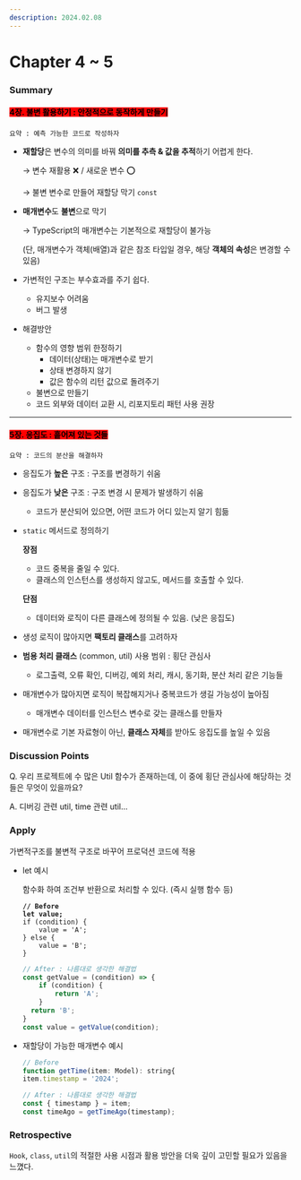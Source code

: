 ```yaml
---
description: 2024.02.08
---
```


# Chapter 4 \~ 5

### **Summary**

#### <mark style="background-color:red;">4장. 불변 활용하기 : 안정적으로 동작하게 만들기</mark>

`요약 : 예측 가능한 코드로 작성하자`

*   **재할당**은 변수의 의미를 바꿔 **의미를 추측 & 값을 추적**하기 어렵게 한다.

    → 변수 재활용 ❌ / 새로운 변수 ⭕

    → 불변 변수로 만들어 재할당 막기 `const`


*   **매개변수**도 **불변**으로 막기

    → TypeScript의 매개변수는 기본적으로 재할당이 불가능

    (단, 매개변수가 객체(배열)과 같은 참조 타입일 경우, 해당 **객체의 속성**은 변경할 수 있음)
* 가변적인 구조는 부수효과를 주기 쉽다.
  * 유지보수 어려움
  * 버그 발생
* 해결방안
  * 함수의 영향 범위 한정하기
    * 데이터(상태)는 매개변수로 받기
    * 상태 변경하지 않기
    * 값은 함수의 리턴 값으로 돌려주기
  * 불변으로 만들기
  * 코드 외부와 데이터 교환 시, 리포지토리 패턴 사용 권장

***

#### <mark style="background-color:red;">5장. 응집도 : 흩어져 있는 것들</mark>

`요약 : 코드의 분산을 해결하자`

* 응집도가 **높은** 구조 : 구조를 변경하기 쉬움
* 응집도가 **낮은** 구조 : 구조 변경 시 문제가 발생하기 쉬움
  * 코드가 분산되어 있으면, 어떤 코드가 어디 있는지 알기 힘듦
*   `static` 메서드로 정의하기

    **장점**

    * 코드 중복을 줄일 수 있다.
    * 클래스의 인스턴스를 생성하지 않고도, 메서드를 호출할 수 있다.

    **단점**

    * 데이터와 로직이 다른 클래스에 정의될 수 있음. (낮은 응집도)
* 생성 로직이 많아지면 **팩토리 클래스**를 고려하자
* **범용 처리 클래스** (common, util) 사용 범위 : 횡단 관심사
  * 로그출력, 오류 확인, 디버깅, 예외 처리, 캐시, 동기화, 분산 처리 같은 기능들
* 매개변수가 많아지면 로직이 복잡해지거나 중복코드가 생길 가능성이 높아짐
  * 매개변수 데이터를 인스턴스 변수로 갖는 클래스를 만들자
* 매개변수로 기본 자료형이 아닌, **클래스 자체**를 받아도 응집도를 높일 수 있음

### Discussion Points

Q. 우리 프로젝트에 수 많은 Util 함수가 존재하는데, 이 중에 횡단 관심사에 해당하는 것들은 무엇이 있을까요?

A. 디버깅 관련 util, time 관련 util...&#x20;



### Apply

가변적구조를 불변적 구조로  바꾸어 프로덕션 코드에 적용

*   let 예시

    함수화 하여 조건부 반환으로 처리할 수 있다. (즉시 실행 함수 등)

    <pre class="language-jsx"><code class="lang-jsx"><strong>// Before
    </strong><strong>let value;
    </strong>if (condition) {
        value = 'A';
    } else {
        value = 'B';
    }
    </code></pre>

    ```jsx
    // After : 나름대로 생각한 해결법
    const getValue = (condition) => {
        if (condition) {
            return 'A';
        } 
      return 'B';
    }
    const value = getValue(condition);
    ```
*   재할당이 가능한 매개변수 예시

    ```jsx
    // Before
    function getTime(item: Model): string{
    item.timestamp = '2024';
    ```

    ```jsx
    // After : 나름대로 생각한 해결법
    const { timestamp } = item;
    const timeAgo = getTimeAgo(timestamp);
    ```

### Retrospective

`Hook`, `class`, `util`의 적절한 사용 시점과 활용 방안을 더욱 깊이 고민할 필요가 있음을 느꼈다.

